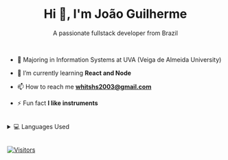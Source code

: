 <h1 align="center">Hi 👋, I'm João Guilherme</h1>
<p align="center">A passionate fullstack developer from Brazil</p>
<br />

- 📖 Majoring in Information Systems at UVA (Veiga de Almeida University)

- 🌱 I’m currently learning **React and Node**

- 📫 How to reach me **whitshs2003@gmail.com**

- ⚡ Fun fact **I like instruments**
 
<br/>
<details>
  <summary>💻 Languages Used</summary>
  <img src="https://github-readme-stats.vercel.app/api/top-langs/?username=joaocansi&layout=compact&bg_color=ffffff&text_color=333333">
</details>
<br/>

[![Visitors](https://visitor-badge.glitch.me/badge?page_id=github/joaocansi)](https://github.com/joaocansi)
